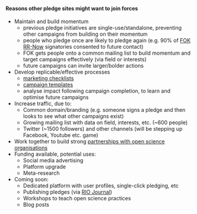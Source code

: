 #### Reasons other pledge sites might want to join forces

* Maintain and build momentum
  * previous pledge initiatives are single-use/standalone, preventing other campaigns from building on their momentum
  * people who pledge once are likely to pledge again (e.g. 90% of [FOK RR-Now](https://freeourknowledge.org/2021-07-01-registered-reports-now_ecol-evol-biol/) signatories consented to future contact)
  * FOK gets people onto a common mailing list to build momentum and target campaigns effectively (via field or interests)
  * future campaigns can invite larger/bolder actions
* Develop replicable/effective processes
  * [marketing checklists](https://github.com/FreeOurKnowledge/website/blob/master/marketing/communication_strategy.md)
  * [campaign templates](https://github.com/FreeOurKnowledge/website/issues/new/choose)
  * analyse impact following campaign completion, to learn and optimise future campaigns
* Increase traffic, due to:
  * Common domain/branding (e.g. someone signs a pledge and then looks to see what other campaigns exist)
  * Growing mailing list with data on field, interests, etc. (~600 people)
  * Twitter (~1500 followers) and other channels (will be stepping up Facebook, Youtube etc. game)
* Work together to build strong [partnerships with open science organisations](https://github.com/FreeOurKnowledge/website/blob/master/marketing/partners.md)
* Funding available, potential uses:
  * Social media advertising
  * Platform upgrade
  * Meta-research
* Coming soon:
  * Dedicated platform with user profiles, single-click pledging, etc
  * Publishing pledges (via [RIO Journal](https://riojournal.com/))
  * Workshops to teach open science practices
  * Blog posts
